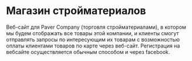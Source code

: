 # Магазин стройматериалов

Веб-сайт для Paver Company (торговля стройматериалами),  в котором мы будем отображать все товары этой компании,
и клиенты смогут отправлять запросы по интересующим их товарам с возможностью оплаты клиентами товаров по карте через веб-сайт.
Регистрация на вебсайте осуществляется обычным способом и через facebook.
